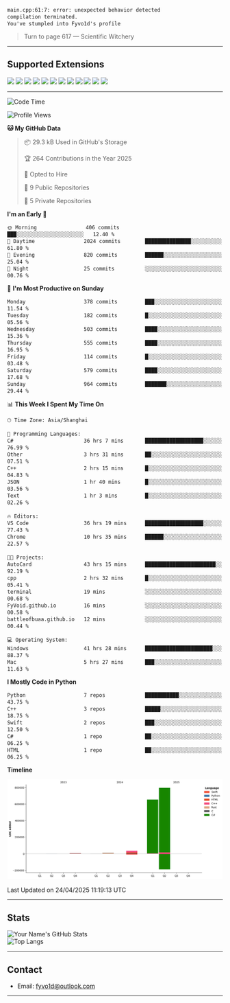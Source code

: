 ```
main.cpp:61:7: error: unexpected behavior detected
compilation terminated.
You've stumpled into Fyvo1d's profile
```

> Turn to page 617 — Scientific Witchery

---

## Supported Extensions

<p align="left">
  <img src="https://cdn.jsdelivr.net/gh/devicons/devicon/icons/cplusplus/cplusplus-original.svg" height="40" />
  <img src="https://cdn.jsdelivr.net/gh/devicons/devicon/icons/csharp/csharp-original.svg" height="40" />
  <img src="https://cdn.jsdelivr.net/gh/devicons/devicon/icons/python/python-original.svg" height="40" />
  <img src="https://cdn.jsdelivr.net/gh/devicons/devicon/icons/swift/swift-original.svg" height="40" />
  <img src="https://cdn.jsdelivr.net/gh/devicons/devicon/icons/git/git-original.svg" height="40" />
  <img src="https://cdn.jsdelivr.net/gh/devicons/devicon/icons/vscode/vscode-original.svg" height="40" />
  <img src="https://www.vulkan.org/user/themes/vulkan/images/logo/vulkan-logo.svg" height="40" />
  <img src="https://cdn.jsdelivr.net/gh/devicons/devicon/icons/opengl/opengl-original.svg" height="40" />
  <img src="https://cdn.jsdelivr.net/gh/devicons/devicon/icons/pytorch/pytorch-original.svg" height="40" />
  <img src="https://cdn.jsdelivr.net/gh/devicons/devicon/icons/unity/unity-original.svg" height="40" />
  <img src="https://cdn.jsdelivr.net/gh/devicons/devicon/icons/unrealengine/unrealengine-original.svg" height="40" />
  <img src="https://cdn.jsdelivr.net/gh/devicons/devicon/icons/cmake/cmake-original.svg" height="40" />
</p>


---

<!--START_SECTION:waka-->
![Code Time](http://img.shields.io/badge/Code%20Time-65%20hrs%2042%20mins-blue)

![Profile Views](http://img.shields.io/badge/Profile%20Views-86-blue)

**🐱 My GitHub Data** 

> 📦 29.3 kB Used in GitHub's Storage 
 > 
> 🏆 264 Contributions in the Year 2025
 > 
> 💼 Opted to Hire
 > 
> 📜 9 Public Repositories 
 > 
> 🔑 5 Private Repositories 
 > 
**I'm an Early 🐤** 

```text
🌞 Morning                406 commits         ███░░░░░░░░░░░░░░░░░░░░░░   12.40 % 
🌆 Daytime                2024 commits        ███████████████░░░░░░░░░░   61.80 % 
🌃 Evening                820 commits         ██████░░░░░░░░░░░░░░░░░░░   25.04 % 
🌙 Night                  25 commits          ░░░░░░░░░░░░░░░░░░░░░░░░░   00.76 % 
```
📅 **I'm Most Productive on Sunday** 

```text
Monday                   378 commits         ███░░░░░░░░░░░░░░░░░░░░░░   11.54 % 
Tuesday                  182 commits         █░░░░░░░░░░░░░░░░░░░░░░░░   05.56 % 
Wednesday                503 commits         ████░░░░░░░░░░░░░░░░░░░░░   15.36 % 
Thursday                 555 commits         ████░░░░░░░░░░░░░░░░░░░░░   16.95 % 
Friday                   114 commits         █░░░░░░░░░░░░░░░░░░░░░░░░   03.48 % 
Saturday                 579 commits         ████░░░░░░░░░░░░░░░░░░░░░   17.68 % 
Sunday                   964 commits         ███████░░░░░░░░░░░░░░░░░░   29.44 % 
```


📊 **This Week I Spent My Time On** 

```text
🕑︎ Time Zone: Asia/Shanghai

💬 Programming Languages: 
C#                       36 hrs 7 mins       ███████████████████░░░░░░   76.99 % 
Other                    3 hrs 31 mins       ██░░░░░░░░░░░░░░░░░░░░░░░   07.51 % 
C++                      2 hrs 15 mins       █░░░░░░░░░░░░░░░░░░░░░░░░   04.83 % 
JSON                     1 hr 40 mins        █░░░░░░░░░░░░░░░░░░░░░░░░   03.56 % 
Text                     1 hr 3 mins         █░░░░░░░░░░░░░░░░░░░░░░░░   02.26 % 

🔥 Editors: 
VS Code                  36 hrs 19 mins      ███████████████████░░░░░░   77.43 % 
Chrome                   10 hrs 35 mins      ██████░░░░░░░░░░░░░░░░░░░   22.57 % 

🐱‍💻 Projects: 
AutoCard                 43 hrs 15 mins      ███████████████████████░░   92.19 % 
cpp                      2 hrs 32 mins       █░░░░░░░░░░░░░░░░░░░░░░░░   05.41 % 
terminal                 19 mins             ░░░░░░░░░░░░░░░░░░░░░░░░░   00.68 % 
FyVoid.github.io         16 mins             ░░░░░░░░░░░░░░░░░░░░░░░░░   00.58 % 
battleofbuaa.github.io   12 mins             ░░░░░░░░░░░░░░░░░░░░░░░░░   00.44 % 

💻 Operating System: 
Windows                  41 hrs 28 mins      ██████████████████████░░░   88.37 % 
Mac                      5 hrs 27 mins       ███░░░░░░░░░░░░░░░░░░░░░░   11.63 % 
```

**I Mostly Code in Python** 

```text
Python                   7 repos             ███████████░░░░░░░░░░░░░░   43.75 % 
C++                      3 repos             █████░░░░░░░░░░░░░░░░░░░░   18.75 % 
Swift                    2 repos             ███░░░░░░░░░░░░░░░░░░░░░░   12.50 % 
C#                       1 repo              ██░░░░░░░░░░░░░░░░░░░░░░░   06.25 % 
HTML                     1 repo              ██░░░░░░░░░░░░░░░░░░░░░░░   06.25 % 
```



**Timeline**

![Lines of Code chart](https://raw.githubusercontent.com/FyVoid/FyVoid/main/assets/bar_graph.png)


 Last Updated on 24/04/2025 11:19:13 UTC
<!--END_SECTION:waka-->

---

## Stats

![Your Name's GitHub Stats](https://github-readme-stats.vercel.app/api?username=fyvoid&show_icons=true&theme=tokyonight)  
![Top Langs](https://github-readme-stats.vercel.app/api/top-langs/?username=fyvoid&layout=compact&theme=tokyonight)

---

## Contact

- Email: [fyvo1d@outlook.com](fyvo1d@outlook.com)  

---
